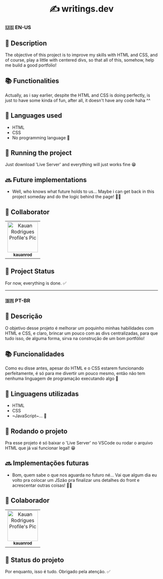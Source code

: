 <h1 align="center">✍ writings.dev</h1>

### 🇺🇸 EN-US

## :memo: Description
The objective of this project is to improve my skills with HTML and CSS, and of course, play a little with centered divs, so that all of this, somehow, help me build a good portfolio!

## :books: Functionalities
Actually, as i say earlier, despite the HTML and CSS is doing perfectly, is just to have some kinda of fun, after all, it doesn't have any code haha ^^
<br>
<!--<img align="center" src="https://drive.google.com/file/d/1wmJ27v5hqiZ257UVZGUCI-1ahnhjC8Qe/view?usp=sharing">-->

## :wrench: Languages used
* HTML
* CSS
* No programming language 😬

## :rocket: Running the project
Just download 'Live Server' and everything will just works fine 😁

## :soon: Future implementations
* Well, who knows what future holds to us... Maybe i can get back in this project someday and do the logic behind the page! 🤷‍♂️

## :handshake: Collaborator
<table>
  <tr>
    <td align="center">
      <a href="http://github.com/tatialveso">
        <img src="https://avatars.githubusercontent.com/u/47507940?v=4" width="100px;" alt="Kauan Rodrigues Profile's Pic"/><br>
        <sub>
          <b>kauanrod</b>
        </sub>
      </a>
    </td>
  </tr>
</table>

## :dart: Project Status
For now, everything is done. ✅

<hr />

### 🇧🇷 PT-BR

## :memo: Descrição
O objetivo desse projeto é melhorar um poquinho minhas habilidades com HTML e CSS, e claro, brincar um pouco com as divs centralizadas, para que tudo isso, de alguma forma, sirva na construção de um bom portfólio!

## :books: Funcionalidades
Como eu disse antes, apesar do HTML e o CSS estarem funcionando perfeitamente, é só para me divertir um pouco mesmo, então não tem nenhuma linguagem de programação executando algo 😬
<br>
<!--<img align="center" src="https://drive.google.com/file/d/1wmJ27v5hqiZ257UVZGUCI-1ahnhjC8Qe/view?usp=sharing">-->

## :wrench: Linguagens utilizadas
* HTML
* CSS
* ~JavaScript~... 😬

## :rocket: Rodando o projeto
Pra esse projeto é só baixar o 'Live Server' no VSCode ou rodar o arquivo HTML que já vai funcionar legal! 😁

## :soon: Implementações futuras
* Bom, quem sabe o que nos aguarda no futuro né... Vai que algum dia eu volto pra colocar um JSzão pra finalizar uns detalhes do front e acrescentar outras coisas! 🤷‍♂️

## :handshake: Colaborador
<table>
  <tr>
    <td align="center">
      <a href="http://github.com/tatialveso">
        <img src="https://avatars.githubusercontent.com/u/47507940?v=4" width="100px;" alt="Kauan Rodrigues Profile's Pic"/><br>
        <sub>
          <b>kauanrod</b>
        </sub>
      </a>
    </td>
  </tr>
</table>

## :dart: Status do projeto
Por enquanto, isso é tudo. Obrigado pela atenção. ✅
